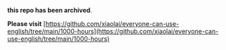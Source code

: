 **this repo has been archived**.

**Please visit** [https://github.com/xiaolai/everyone-can-use-english/tree/main/1000-hours](https://github.com/xiaolai/everyone-can-use-english/tree/main/1000-hours)
